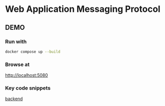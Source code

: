 # Web Application Messaging Protocol

## DEMO

### Run with

```bash
docker compose up --build
```

### Browse at

[http://localhost:5080](http://localhost:5080)


### Key code snippets

[backend](backend/index.js)